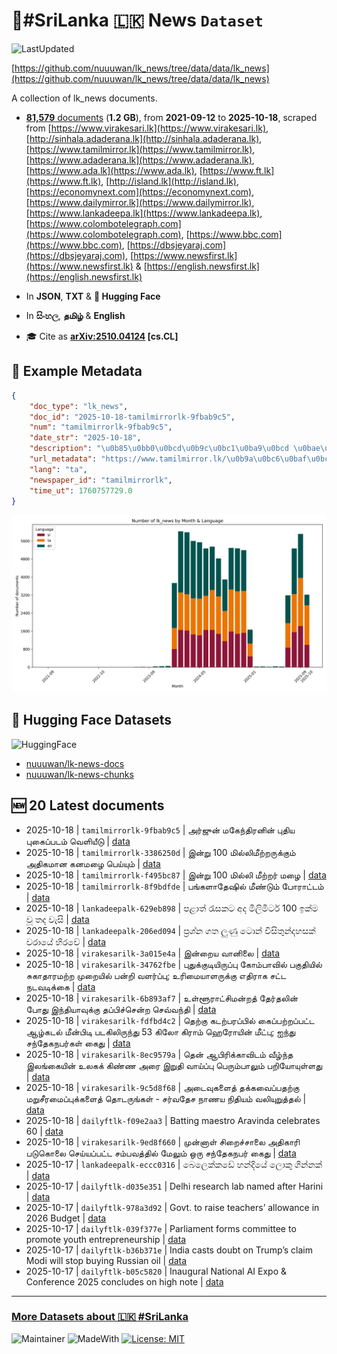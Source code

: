 # 📄#SriLanka 🇱🇰 News `Dataset`

![LastUpdated](https://img.shields.io/badge/last_updated-2025--10--18_09:46:35-green)

[https://github.com/nuuuwan/lk_news/tree/data/data/lk_news](https://github.com/nuuuwan/lk_news/tree/data/data/lk_news)

A collection of lk_news documents.

- [**81,579** documents](https://github.com/nuuuwan/lk_news/tree/data/data/lk_news) (**1.2 GB**), from **2021-09-12** to **2025-10-18**, scraped from [https://www.virakesari.lk](https://www.virakesari.lk), [http://sinhala.adaderana.lk](http://sinhala.adaderana.lk), [https://www.tamilmirror.lk](https://www.tamilmirror.lk), [https://www.adaderana.lk](https://www.adaderana.lk), [https://www.ada.lk](https://www.ada.lk), [https://www.ft.lk](https://www.ft.lk), [http://island.lk](http://island.lk), [https://economynext.com](https://economynext.com), [https://www.dailymirror.lk](https://www.dailymirror.lk), [https://www.lankadeepa.lk](https://www.lankadeepa.lk), [https://www.colombotelegraph.com](https://www.colombotelegraph.com), [https://www.bbc.com](https://www.bbc.com), [https://dbsjeyaraj.com](https://dbsjeyaraj.com), [https://www.newsfirst.lk](https://www.newsfirst.lk) & [https://english.newsfirst.lk](https://english.newsfirst.lk)

- In **JSON**, **TXT** & **🤗 Hugging Face**

- In **සිංහල**, **தமிழ்** & **English**

- 🎓 Cite as **[arXiv:2510.04124](https://arxiv.org/abs/2510.04124) [cs.CL]**

## 📝 Example Metadata

```json
{
    "doc_type": "lk_news",
    "doc_id": "2025-10-18-tamilmirrorlk-9fbab9c5",
    "num": "tamilmirrorlk-9fbab9c5",
    "date_str": "2025-10-18",
    "description": "\u0b85\u0bb0\u0bcd\u0b9c\u0bc1\u0ba9\u0bcd \u0bae\u0b95\u0bc7\u0ba8\u0bcd\u0ba4\u0bbf\u0bb0\u0ba9\u0bbf\u0ba9\u0bcd \u0baa\u0bc1\u0ba4\u0bbf\u0baf \u0baa\u0bc1\u0b95\u0bc8\u0baa\u0bcd\u0baa\u0b9f\u0bae\u0bcd \u0bb5\u0bc6\u0bb3\u0bbf\u0baf\u0bc0\u0b9f\u0bc1",
    "url_metadata": "https://www.tamilmirror.lk/\u0b9a\u0bc6\u0baf\u0bcd\u0ba4\u0bbf\u0b95\u0bb3\u0bcd/\u0b85\u0bb0\u0bcd\u0b9c\u0bc1\u0ba9\u0bcd-\u0bae\u0b95\u0bc7\u0ba8\u0bcd\u0ba4\u0bbf\u0bb0\u0ba9\u0bbf\u0ba9\u0bcd-\u0baa\u0bc1\u0ba4\u0bbf\u0baf-\u0baa\u0bc1\u0b95\u0bc8\u0baa\u0bcd\u0baa\u0b9f\u0bae\u0bcd-\u0bb5\u0bc6\u0bb3\u0bbf\u0baf\u0bc0\u0b9f\u0bc1/175-366472",
    "lang": "ta",
    "newspaper_id": "tamilmirrorlk",
    "time_ut": 1760757729.0
}
```

![Chart](https://raw.githubusercontent.com/nuuuwan/lk_news/refs/heads/data/data/lk_news/docs_by_month_and_lang.png)

## 🤗 Hugging Face Datasets

![HuggingFace](https://img.shields.io/badge/-HuggingFace-FDEE21?style=for-the-badge&logo=HuggingFace)

- [nuuuwan/lk-news-docs](https://huggingface.co/datasets/nuuuwan/lk-news-docs)
- [nuuuwan/lk-news-chunks](https://huggingface.co/datasets/nuuuwan/lk-news-chunks)

## 🆕 20 Latest documents

- 2025-10-18 | `tamilmirrorlk-9fbab9c5` | அர்ஜுன் மகேந்திரனின் புதிய புகைப்படம் வெளியீடு | [data](https://github.com/nuuuwan/lk_news/tree/data/data/lk_news/2020s/2025/2025-10-18-tamilmirrorlk-9fbab9c5)
- 2025-10-18 | `tamilmirrorlk-3386250d` | இன்று 100 மில்லிமீற்றருக்கும் அதிகமான கனமழை பெய்யும் | [data](https://github.com/nuuuwan/lk_news/tree/data/data/lk_news/2020s/2025/2025-10-18-tamilmirrorlk-3386250d)
- 2025-10-18 | `tamilmirrorlk-f495bc87` | இன்று 100 மில்லி மீற்றர் மழை | [data](https://github.com/nuuuwan/lk_news/tree/data/data/lk_news/2020s/2025/2025-10-18-tamilmirrorlk-f495bc87)
- 2025-10-18 | `tamilmirrorlk-8f9bdfde` | பங்களாதேஷில் மீண்டும் போராட்டம் | [data](https://github.com/nuuuwan/lk_news/tree/data/data/lk_news/2020s/2025/2025-10-18-tamilmirrorlk-8f9bdfde)
- 2025-10-18 | `lankadeepalk-629eb898` | පළාත් රැසකට අද මිලිමිටර් 100 ඉක්ම වූ තද වැසි | [data](https://github.com/nuuuwan/lk_news/tree/data/data/lk_news/2020s/2025/2025-10-18-lankadeepalk-629eb898)
- 2025-10-18 | `lankadeepalk-206ed094` | ප්‍රශ්න ගත ලුණු ටොන් විසිතුන්දහසක් වරායේ හිරවේ | [data](https://github.com/nuuuwan/lk_news/tree/data/data/lk_news/2020s/2025/2025-10-18-lankadeepalk-206ed094)
- 2025-10-18 | `virakesarilk-3a015e4a` | இன்றைய வானிலை | [data](https://github.com/nuuuwan/lk_news/tree/data/data/lk_news/2020s/2025/2025-10-18-virakesarilk-3a015e4a)
- 2025-10-18 | `virakesarilk-34762fbe` | புதுக்குடியிருப்பு கோம்பாவில் பகுதியில் சுகாதாரமற்ற முறையில் பன்றி வளர்ப்பு; உரிமையாளருக்கு எதிராக சட்ட நடவடிக்கை | [data](https://github.com/nuuuwan/lk_news/tree/data/data/lk_news/2020s/2025/2025-10-18-virakesarilk-34762fbe)
- 2025-10-18 | `virakesarilk-6b893af7` | உள்ளூராட்சிமன்றத் தேர்தலின் போது இந்தியாவுக்கு தப்பிச்சென்ற செவ்வந்தி | [data](https://github.com/nuuuwan/lk_news/tree/data/data/lk_news/2020s/2025/2025-10-18-virakesarilk-6b893af7)
- 2025-10-18 | `virakesarilk-fdfbd4c2` | தெற்கு கடற்பரப்பில் கைப்பற்றப்பட்ட ஆழ்கடல் மீன்பிடி படகிலிருந்து 53 கிலோ கிராம் ஹெரோயின் மீட்பு; ஐந்து சந்தேகநபர்கள் கைது | [data](https://github.com/nuuuwan/lk_news/tree/data/data/lk_news/2020s/2025/2025-10-18-virakesarilk-fdfbd4c2)
- 2025-10-18 | `virakesarilk-8ec9579a` | தென் ஆபிரிக்காவிடம் வீழ்ந்த இலங்கையின் உலகக் கிண்ண அரை இறுதி வாய்ப்பு பெரும்பாலும் பறியோயுள்ளது | [data](https://github.com/nuuuwan/lk_news/tree/data/data/lk_news/2020s/2025/2025-10-18-virakesarilk-8ec9579a)
- 2025-10-18 | `virakesarilk-9c5d8f68` | அடைவுகளைத் தக்கவைப்பதற்கு மறுசீரமைப்புக்களைத் தொடருங்கள் - சர்வதேச நாணய நிதியம் வலியுறுத்தல் | [data](https://github.com/nuuuwan/lk_news/tree/data/data/lk_news/2020s/2025/2025-10-18-virakesarilk-9c5d8f68)
- 2025-10-18 | `dailyftlk-f09e2aa3` | Batting maestro Aravinda celebrates 60 | [data](https://github.com/nuuuwan/lk_news/tree/data/data/lk_news/2020s/2025/2025-10-18-dailyftlk-f09e2aa3)
- 2025-10-18 | `virakesarilk-9ed8f660` | முன்னாள் சிறைச்சாலை அதிகாரி படுகொலை செய்யப்பட்ட சம்பவத்தில் மேலும் ஒரு சந்தேகநபர் கைது | [data](https://github.com/nuuuwan/lk_news/tree/data/data/lk_news/2020s/2025/2025-10-18-virakesarilk-9ed8f660)
- 2025-10-17 | `lankadeepalk-eccc0316` | බෙලෙක්කඩේ හන්දියේ ලොකු ගින්නක් | [data](https://github.com/nuuuwan/lk_news/tree/data/data/lk_news/2020s/2025/2025-10-17-lankadeepalk-eccc0316)
- 2025-10-17 | `dailyftlk-d035e351` | Delhi research lab named after Harini | [data](https://github.com/nuuuwan/lk_news/tree/data/data/lk_news/2020s/2025/2025-10-17-dailyftlk-d035e351)
- 2025-10-17 | `dailyftlk-978a3d92` | Govt. to raise teachers’ allowance in 2026 Budget | [data](https://github.com/nuuuwan/lk_news/tree/data/data/lk_news/2020s/2025/2025-10-17-dailyftlk-978a3d92)
- 2025-10-17 | `dailyftlk-039f377e` | Parliament forms committee to promote youth entrepreneurship | [data](https://github.com/nuuuwan/lk_news/tree/data/data/lk_news/2020s/2025/2025-10-17-dailyftlk-039f377e)
- 2025-10-17 | `dailyftlk-b36b371e` | India casts doubt on Trump’s claim Modi will stop buying Russian oil | [data](https://github.com/nuuuwan/lk_news/tree/data/data/lk_news/2020s/2025/2025-10-17-dailyftlk-b36b371e)
- 2025-10-17 | `dailyftlk-b05c5820` | Inaugural National AI Expo & Conference 2025 concludes on high note | [data](https://github.com/nuuuwan/lk_news/tree/data/data/lk_news/2020s/2025/2025-10-17-dailyftlk-b05c5820)

---

### [More Datasets about 🇱🇰 #SriLanka](https://github.com/nuuuwan/lk_datasets)

![Maintainer](https://img.shields.io/badge/maintainer-nuuuwan-red)
![MadeWith](https://img.shields.io/badge/made_with-python-blue)
[![License: MIT](https://img.shields.io/badge/License-MIT-yellow.svg)](https://opensource.org/licenses/MIT)
